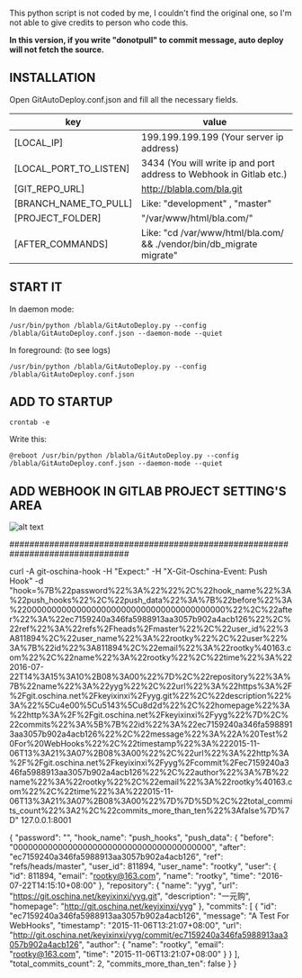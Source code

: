 This python script is not coded by me, I couldn't find the original one, so I'm not able to give credits to person who code this.

**In this version, if you write "donotpull" to commit message, auto deploy will not fetch the source.**


## INSTALLATION

Open GitAutoDeploy.conf.json and fill all the necessary fields.


key | value
--- | ---
[LOCAL_IP] | 199.199.199.199 (Your server ip address)
[LOCAL_PORT_TO_LISTEN] | 3434 (You will write ip and port address to Webhook in Gitlab etc.)
[GIT_REPO_URL] | http://blabla.com/bla.git
[BRANCH_NAME_TO_PULL] | Like: "development" , "master"
[PROJECT_FOLDER] | "/var/www/html/bla.com/"
[AFTER_COMMANDS] | Like: "cd /var/www/html/bla.com/ && ./vendor/bin/db_migrate migrate"

## START IT

In daemon mode:

```
/usr/bin/python /blabla/GitAutoDeploy.py --config /blabla/GitAutoDeploy.conf.json --daemon-mode --quiet
```

In foreground: (to see logs)

```
/usr/bin/python /blabla/GitAutoDeploy.py --config /blabla/GitAutoDeploy.conf.json
```


## ADD TO STARTUP

```
crontab -e
```

Write this:

```
@reboot /usr/bin/python /blabla/GitAutoDeploy.py --config /blabla/GitAutoDeploy.conf.json --daemon-mode --quiet
```


## ADD WEBHOOK IN GITLAB PROJECT SETTING'S AREA


![alt text](http://i.imgur.com/bfDf72C.png "Webhook in GitLab")

################################################################################

curl -A git-oschina-hook -H "Expect:" -H "X-Git-Oschina-Event: Push Hook" -d "hook=%7B%22password%22%3A%22%22%2C%22hook_name%22%3A%22push_hooks%22%2C%22push_data%22%3A%7B%22before%22%3A%220000000000000000000000000000000000000000%22%2C%22after%22%3A%22ec7159240a346fa5988913aa3057b902a4acb126%22%2C%22ref%22%3A%22refs%2Fheads%2Fmaster%22%2C%22user_id%22%3A811894%2C%22user_name%22%3A%22rootky%22%2C%22user%22%3A%7B%22id%22%3A811894%2C%22email%22%3A%22rootky%40163.com%22%2C%22name%22%3A%22rootky%22%2C%22time%22%3A%222016-07-22T14%3A15%3A10%2B08%3A00%22%7D%2C%22repository%22%3A%7B%22name%22%3A%22yyg%22%2C%22url%22%3A%22https%3A%2F%2Fgit.oschina.net%2Fkeyixinxi%2Fyyg.git%22%2C%22description%22%3A%22%5Cu4e00%5Cu5143%5Cu8d2d%22%2C%22homepage%22%3A%22http%3A%2F%2Fgit.oschina.net%2Fkeyixinxi%2Fyyg%22%7D%2C%22commits%22%3A%5B%7B%22id%22%3A%22ec7159240a346fa5988913aa3057b902a4acb126%22%2C%22message%22%3A%22A%20Test%20For%20WebHooks%22%2C%22timestamp%22%3A%222015-11-06T13%3A21%3A07%2B08%3A00%22%2C%22url%22%3A%22http%3A%2F%2Fgit.oschina.net%2Fkeyixinxi%2Fyyg%2Fcommit%2Fec7159240a346fa5988913aa3057b902a4acb126%22%2C%22author%22%3A%7B%22name%22%3A%22rootky%22%2C%22email%22%3A%22rootky%40163.com%22%2C%22time%22%3A%222015-11-06T13%3A21%3A07%2B08%3A00%22%7D%7D%5D%2C%22total_commits_count%22%3A2%2C%22commits_more_than_ten%22%3Afalse%7D%7D" 127.0.0.1:8001

{
    "password": "",
    "hook_name": "push_hooks",
    "push_data": {
        "before": "0000000000000000000000000000000000000000",
        "after": "ec7159240a346fa5988913aa3057b902a4acb126",
        "ref": "refs/heads/master",
        "user_id": 811894,
        "user_name": "rootky",
        "user": {
            "id": 811894,
            "email": "rootky@163.com",
            "name": "rootky",
            "time": "2016-07-22T14:15:10+08:00"
        },
        "repository": {
            "name": "yyg",
            "url": "https://git.oschina.net/keyixinxi/yyg.git",
            "description": "一元购",
            "homepage": "http://git.oschina.net/keyixinxi/yyg"
        },
        "commits": [
            {
                "id": "ec7159240a346fa5988913aa3057b902a4acb126",
                "message": "A Test For WebHooks",
                "timestamp": "2015-11-06T13:21:07+08:00",
                "url": "http://git.oschina.net/keyixinxi/yyg/commit/ec7159240a346fa5988913aa3057b902a4acb126",
                "author": {
                    "name": "rootky",
                    "email": "rootky@163.com",
                    "time": "2015-11-06T13:21:07+08:00"
                }
            }
        ],
        "total_commits_count": 2,
        "commits_more_than_ten": false
    }
}
